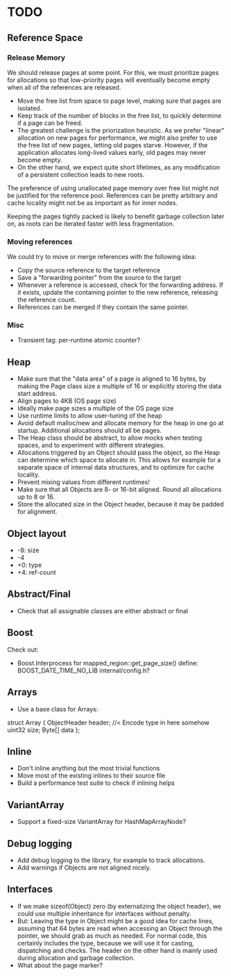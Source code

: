 # TODO

## Reference Space
### Release Memory
We should release pages at some point.  For this, we must prioritize
pages for allocations so that low-priority pages will eventually become
empty when all of the references are released.

- Move the free list from space to page level, making sure that pages
  are isolated.
- Keep track of the number of blocks in the free list, to quickly
  determine if a page can be freed.
- The greatest challenge is the priorization heuristic.  As we prefer
  "linear" allocation on new pages for performance, we might also prefer
  to use the free list of new pages, letting old pages starve.  However,
  if the application allocates long-lived values early, old pages may
  never become empty.
- On the other hand, we expect quite short lifetimes, as any
  modification of a persistent collection leads to new roots.

The preference of using unallocated page memory over free list might not
be justified for the reference pool.  References can be pretty arbitrary
and cache locality might not be as important as for inner nodes.

Keeping the pages tightly packed is likely to benefit garbage collection
later on, as roots can be iterated faster with less fragmentation.

### Moving references
We could try to move or merge references with the following idea:
- Copy the source reference to the target reference
- Save a "forwarding pointer" from the source to the target
- Whenever a reference is accessed, check for the forwarding address.
  If it exists, update the containing pointer to the new reference,
  releasing the reference count.
- References can be merged if they contain the same pointer.

### Misc
- Transient tag: per-runtime atomic counter?

## Heap
- Make sure that the "data area" of a page is aligned to 16 bytes, by
  making the Page class size a multiple of 16 or explicitly storing the
  data start address.
- Align pages to 4KB (OS page size)
- Ideally make page sizes a multiple of the OS page size
- Use runtime limits to allow user-tuning of the heap
- Avoid default malloc/new and allocate memory for the heap in one go at
  startup.  Additional allocations should all be pages.
- The Heap class should be abstract, to allow mocks when testing spaces,
  and to experiment with different strategies.
- Allocations triggered by an Object should pass the object, so the Heap
  can determine which space to allocate in.  This allows for example for
  a separate space of internal data structures, and to optimize for
  cache locality.
- Prevent mixing values from different runtimes!
- Make sure that all Objects are 8- or 16-bit aligned.  Round all
  allocations up to 8 or 16.
- Store the allocated size in the Object header, because it may be
  padded for alignment.


## Object layout
- -8: size
- -4
- +0: type
- +4: ref-count

## Abstract/Final
- Check that all assignable classes are either abstract or final

## Boost
Check out:
- Boost.Interprocess for mapped_region::get_page_size()
  define: BOOST_DATE_TIME_NO_LIB
  internal/config.h?

## Arrays
- Use a base class for Arrays:

struct Array {
  ObjectHeader header; //< Encode type in here somehow
  uint32 size;
  Byte[] data
};

## Inline
- Don't inline anything but the most trivial functions
- Move most of the existing inlines to their source file
- Build a performance test suite to check if inlining helps

## VariantArray
- Support a fixed-size VariantArray for HashMapArrayNode?

## Debug logging
- Add debug logging to the library, for example to track allocations.
- Add warnings if Objects are not aligned nicely.

## Interfaces
- If we make sizeof(Object) zero (by externalizing the object header),
  we could use multiple inheritance for interfaces without penalty.
- But: Leaving the type in Object might be a good idea for cache lines,
  assuming that 64 bytes are read when accessing an Object through the
  pointer, we should grab as much as needed.  For normal code, this
  certainly includes the type, because we will use it for casting,
  dispatching and checks.  The header on the other hand is mainly used
  during allocation and garbage collection.
- What about the page marker?

